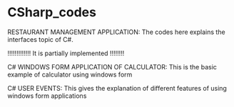 # CSharp_codes

RESTAURANT MANAGEMENT APPLICATION:
    The codes here explains the interfaces topic of C#.

!!!!!!!!!!!!!   It is partially implemented       !!!!!!!!

C# WINDOWS FORM APPLICATION OF CALCULATOR:
This is the basic example of calculator using windows form 

C# USER EVENTS:
This gives the explanation of different features of using windows form applications
